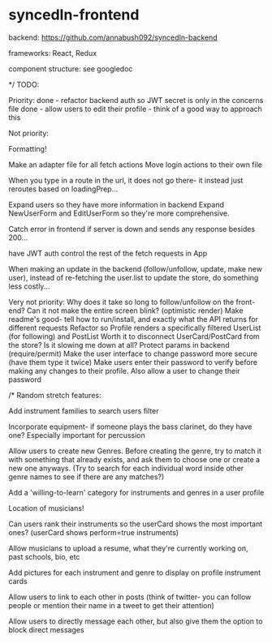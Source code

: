 # syncedIn-frontend

backend: https://github.com/annabush092/syncedIn-backend

frameworks: React, Redux

component structure: see googledoc

*/
TODO:

Priority:
  done - refactor backend auth so JWT secret is only in the concerns file
  done - allow users to edit their profile - think of a good way to approach this

Not priority:

  Formatting!

  Make an adapter file for all fetch actions
  Move login actions to their own file

  When you type in a route in the url, it does not go there- it instead just reroutes based on loadingPrep...

  Expand users so they have more information in backend
  Expand NewUserForm and EditUserForm so they're more comprehensive.

  Catch error in frontend if server is down and sends any response besides 200...

  have JWT auth control the rest of the fetch requests in App

  When making an update in the backend (follow/unfollow, update, make new user), instead of re-fetching the user.list to update the store, do something less costly...

Very not priority:
  Why does it take so long to follow/unfollow on the front-end? Can it not make the entire screen blink? (optimistic render)
  Make readme's good- tell how to run/install, and exactly what the API returns for different requests
  Refactor so Profile renders a specifically filtered UserList (for following) and PostList
  Worth it to disconnect UserCard/PostCard from the store? Is it slowing me down at all?
  Protect params in backend (require/permit)
  Make the user interface to change password more secure (have them type it twice)
  Make users enter their password to verify before making any changes to their profile.
  Also allow a user to change their password

/*
Random stretch features:

  Add instrument families to search users filter

  Incorporate equipment- if someone plays the bass clarinet, do they have one? Especially important for percussion

  Allow users to create new Genres. Before creating the genre, try to match it with something that already exists, and ask them to choose one or create a new one anyways. (Try to search for each individual word inside other genre names to see if there are any matches?)

  Add a 'willing-to-learn' category for instruments and genres in a user profile

  Location of musicians!

  Can users rank their instruments so the userCard shows the most important ones? (userCard shows perform=true instruments)

  Allow musicians to upload a resume, what they're currently working on, past schools, bio, etc

  Add pictures for each instrument and genre to display on profile instrument cards

  Allow users to link to each other in posts (think of twitter- you can follow people or mention their name in a tweet to get their attention)

  Allow users to directly message each other, but also give them the option to block direct messages
